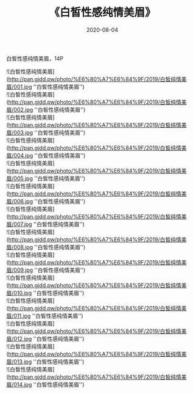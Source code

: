 ﻿---
layout: post
title:  《白皙性感纯情美眉》
date:   2020-08-04
img: http://pan.gjdd.pw/photo/%E6%80%A7%E6%84%9F/2019/白皙纯情美眉/000.jpg
categories: [美女, 性感, 泳衣]
---

白皙性感纯情美眉，14P

![白皙性感纯情美眉](http://pan.gjdd.pw/photo/%E6%80%A7%E6%84%9F/2019/白皙纯情美眉/001.jpg ''白皙性感纯情美眉'') <br>
![白皙性感纯情美眉](http://pan.gjdd.pw/photo/%E6%80%A7%E6%84%9F/2019/白皙纯情美眉/002.jpg ''白皙性感纯情美眉'') <br>
![白皙性感纯情美眉](http://pan.gjdd.pw/photo/%E6%80%A7%E6%84%9F/2019/白皙纯情美眉/003.jpg ''白皙性感纯情美眉'') <br>
![白皙性感纯情美眉](http://pan.gjdd.pw/photo/%E6%80%A7%E6%84%9F/2019/白皙纯情美眉/004.jpg ''白皙性感纯情美眉'') <br>
![白皙性感纯情美眉](http://pan.gjdd.pw/photo/%E6%80%A7%E6%84%9F/2019/白皙纯情美眉/005.jpg ''白皙性感纯情美眉'') <br>
![白皙性感纯情美眉](http://pan.gjdd.pw/photo/%E6%80%A7%E6%84%9F/2019/白皙纯情美眉/006.jpg ''白皙性感纯情美眉'') <br>
![白皙性感纯情美眉](http://pan.gjdd.pw/photo/%E6%80%A7%E6%84%9F/2019/白皙纯情美眉/007.jpg ''白皙性感纯情美眉'') <br>
![白皙性感纯情美眉](http://pan.gjdd.pw/photo/%E6%80%A7%E6%84%9F/2019/白皙纯情美眉/008.jpg ''白皙性感纯情美眉'') <br>
![白皙性感纯情美眉](http://pan.gjdd.pw/photo/%E6%80%A7%E6%84%9F/2019/白皙纯情美眉/009.jpg ''白皙性感纯情美眉'') <br>
![白皙性感纯情美眉](http://pan.gjdd.pw/photo/%E6%80%A7%E6%84%9F/2019/白皙纯情美眉/010.jpg ''白皙性感纯情美眉'') <br>
![白皙性感纯情美眉](http://pan.gjdd.pw/photo/%E6%80%A7%E6%84%9F/2019/白皙纯情美眉/011.jpg ''白皙性感纯情美眉'') <br>
![白皙性感纯情美眉](http://pan.gjdd.pw/photo/%E6%80%A7%E6%84%9F/2019/白皙纯情美眉/012.jpg ''白皙性感纯情美眉'') <br>
![白皙性感纯情美眉](http://pan.gjdd.pw/photo/%E6%80%A7%E6%84%9F/2019/白皙纯情美眉/013.jpg ''白皙性感纯情美眉'') <br>
![白皙性感纯情美眉](http://pan.gjdd.pw/photo/%E6%80%A7%E6%84%9F/2019/白皙纯情美眉/014.jpg ''白皙性感纯情美眉'') <br>
